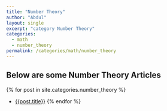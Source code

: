 ```yaml
---
title: "Number Theory"
author: "Abdul"
layout: single
excerpt: "category Number Theory"
categories:
  - math
  - number_theory
permalink: /categories/math/number_theory
---
```

## Below are some Number Theory Articles

  {% for post in site.categories.number_theory %}
  *   [{{post.title}}]({{post.url}})
  {% endfor %}
